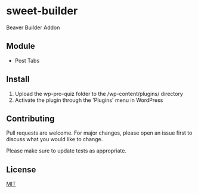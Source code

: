 # sweet-builder

Beaver Builder Addon

## Module

- Post Tabs

## Install

1. Upload the wp-pro-quiz folder to the /wp-content/plugins/ directory
2. Activate the plugin through the 'Plugins' menu in WordPress

## Contributing
Pull requests are welcome. For major changes, please open an issue first to discuss what you would like to change.

Please make sure to update tests as appropriate.

## License
[MIT](https://choosealicense.com/licenses/mit/)